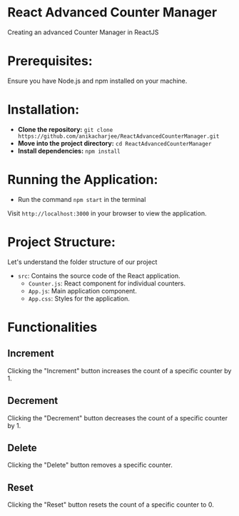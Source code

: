 # React Advanced Counter Manager
Creating an advanced Counter Manager in ReactJS

# Prerequisites:
Ensure you have Node.js and npm installed on your machine.

# Installation:
- **Clone the repository:** `git clone https://github.com/anikacharjee/ReactAdvancedCounterManager.git`
- **Move into the project directory:** `cd ReactAdvancedCounterManager`
- **Install dependencies:** `npm install`

# Running the Application:
- Run the command `npm start` in the terminal

Visit `http://localhost:3000` in your browser to view the application.

# Project Structure:
Let's understand the folder structure of our project

- `src`: Contains the source code of the React application.
  - `Counter.js`: React component for individual counters.
  - `App.js`: Main application component.
  - `App.css`: Styles for the application.

# Functionalities
## Increment
Clicking the "Increment" button increases the count of a specific counter by 1.

## Decrement
Clicking the "Decrement" button decreases the count of a specific counter by 1.

## Delete
Clicking the "Delete" button removes a specific counter.

## Reset
Clicking the "Reset" button resets the count of a specific counter to 0.

